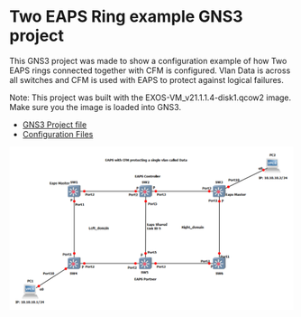 # Two EAPS Ring example GNS3 project

This GNS3 project was made to show a configuration example of how Two EAPS rings connected together with CFM is configured.  Vlan Data is across all switches and CFM is used with EAPS to protect against logical failures.

Note: This project was built with the EXOS-VM_v21.1.1.4-disk1.qcow2 image.  Make sure you the image is loaded into GNS3.

* [GNS3 Project file](https://github.com/extremenetworks/Virtual_EXOS/blob/master/gns3_projects/Two_EAPS_rings/EAPS_2ring_CFM.gns3project?raw=true)
* [Configuration Files](configurations)

<img src="screenshot.png">
